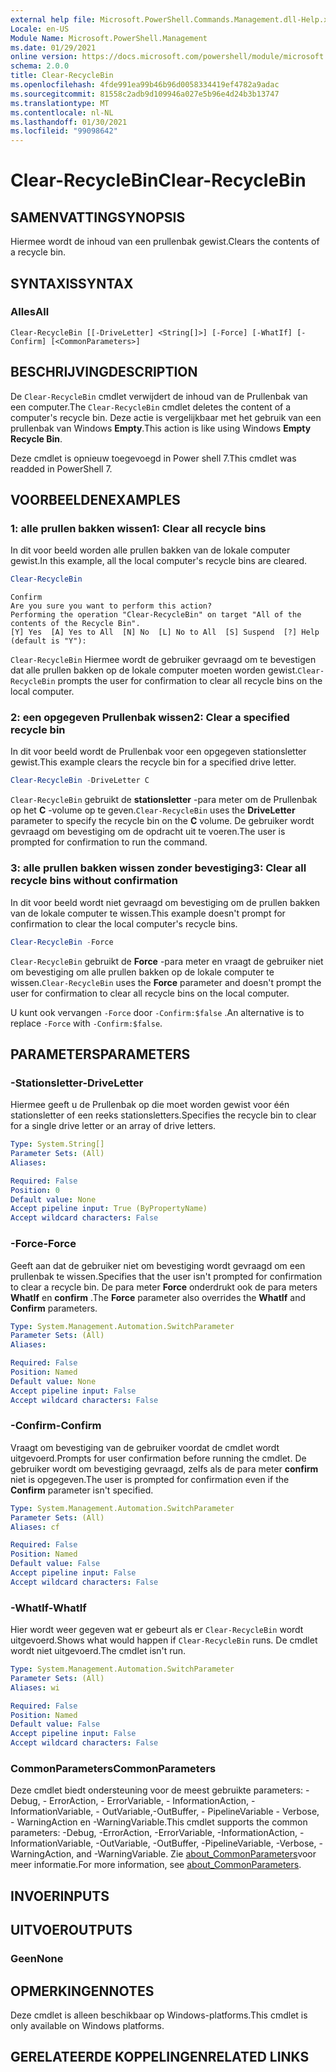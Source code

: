 ```yaml
---
external help file: Microsoft.PowerShell.Commands.Management.dll-Help.xml
Locale: en-US
Module Name: Microsoft.PowerShell.Management
ms.date: 01/29/2021
online version: https://docs.microsoft.com/powershell/module/microsoft.powershell.management/clear-recyclebin?view=powershell-7&WT.mc_id=ps-gethelp
schema: 2.0.0
title: Clear-RecycleBin
ms.openlocfilehash: 4fde991ea99b46b96d0058334419ef4782a9adac
ms.sourcegitcommit: 81558c2adb9d109946a027e5b96e4d24b3b13747
ms.translationtype: MT
ms.contentlocale: nl-NL
ms.lasthandoff: 01/30/2021
ms.locfileid: "99098642"
---
```

# <span data-ttu-id="6a5f7-102">Clear-RecycleBin</span><span class="sxs-lookup"><span data-stu-id="6a5f7-102">Clear-RecycleBin</span></span>

## <span data-ttu-id="6a5f7-103">SAMENVATTING</span><span class="sxs-lookup"><span data-stu-id="6a5f7-103">SYNOPSIS</span></span>
<span data-ttu-id="6a5f7-104">Hiermee wordt de inhoud van een prullenbak gewist.</span><span class="sxs-lookup"><span data-stu-id="6a5f7-104">Clears the contents of a recycle bin.</span></span>

## <span data-ttu-id="6a5f7-105">SYNTAXIS</span><span class="sxs-lookup"><span data-stu-id="6a5f7-105">SYNTAX</span></span>

### <span data-ttu-id="6a5f7-106">Alles</span><span class="sxs-lookup"><span data-stu-id="6a5f7-106">All</span></span>

```
Clear-RecycleBin [[-DriveLetter] <String[]>] [-Force] [-WhatIf] [-Confirm] [<CommonParameters>]
```

## <span data-ttu-id="6a5f7-107">BESCHRIJVING</span><span class="sxs-lookup"><span data-stu-id="6a5f7-107">DESCRIPTION</span></span>

<span data-ttu-id="6a5f7-108">De `Clear-RecycleBin` cmdlet verwijdert de inhoud van de Prullenbak van een computer.</span><span class="sxs-lookup"><span data-stu-id="6a5f7-108">The `Clear-RecycleBin` cmdlet deletes the content of a computer's recycle bin.</span></span> <span data-ttu-id="6a5f7-109">Deze actie is vergelijkbaar met het gebruik van een prullenbak van Windows **Empty**.</span><span class="sxs-lookup"><span data-stu-id="6a5f7-109">This action is like using Windows **Empty Recycle Bin**.</span></span>

<span data-ttu-id="6a5f7-110">Deze cmdlet is opnieuw toegevoegd in Power shell 7.</span><span class="sxs-lookup"><span data-stu-id="6a5f7-110">This cmdlet was readded in PowerShell 7.</span></span>

## <span data-ttu-id="6a5f7-111">VOORBEELDEN</span><span class="sxs-lookup"><span data-stu-id="6a5f7-111">EXAMPLES</span></span>

### <span data-ttu-id="6a5f7-112">1: alle prullen bakken wissen</span><span class="sxs-lookup"><span data-stu-id="6a5f7-112">1: Clear all recycle bins</span></span>

<span data-ttu-id="6a5f7-113">In dit voor beeld worden alle prullen bakken van de lokale computer gewist.</span><span class="sxs-lookup"><span data-stu-id="6a5f7-113">In this example, all the local computer's recycle bins are cleared.</span></span>

```powershell
Clear-RecycleBin
```

```Output
Confirm
Are you sure you want to perform this action?
Performing the operation "Clear-RecycleBin" on target "All of the contents of the Recycle Bin".
[Y] Yes  [A] Yes to All  [N] No  [L] No to All  [S] Suspend  [?] Help (default is "Y"):
```

<span data-ttu-id="6a5f7-114">`Clear-RecycleBin` Hiermee wordt de gebruiker gevraagd om te bevestigen dat alle prullen bakken op de lokale computer moeten worden gewist.</span><span class="sxs-lookup"><span data-stu-id="6a5f7-114">`Clear-RecycleBin` prompts the user for confirmation to clear all recycle bins on the local computer.</span></span>

### <span data-ttu-id="6a5f7-115">2: een opgegeven Prullenbak wissen</span><span class="sxs-lookup"><span data-stu-id="6a5f7-115">2: Clear a specified recycle bin</span></span>

<span data-ttu-id="6a5f7-116">In dit voor beeld wordt de Prullenbak voor een opgegeven stationsletter gewist.</span><span class="sxs-lookup"><span data-stu-id="6a5f7-116">This example clears the recycle bin for a specified drive letter.</span></span>

```powershell
Clear-RecycleBin -DriveLetter C
```

<span data-ttu-id="6a5f7-117">`Clear-RecycleBin` gebruikt de **stationsletter** -para meter om de Prullenbak op het **C** -volume op te geven.</span><span class="sxs-lookup"><span data-stu-id="6a5f7-117">`Clear-RecycleBin` uses the **DriveLetter** parameter to specify the recycle bin on the **C** volume.</span></span> <span data-ttu-id="6a5f7-118">De gebruiker wordt gevraagd om bevestiging om de opdracht uit te voeren.</span><span class="sxs-lookup"><span data-stu-id="6a5f7-118">The user is prompted for confirmation to run the command.</span></span>

### <span data-ttu-id="6a5f7-119">3: alle prullen bakken wissen zonder bevestiging</span><span class="sxs-lookup"><span data-stu-id="6a5f7-119">3: Clear all recycle bins without confirmation</span></span>

<span data-ttu-id="6a5f7-120">In dit voor beeld wordt niet gevraagd om bevestiging om de prullen bakken van de lokale computer te wissen.</span><span class="sxs-lookup"><span data-stu-id="6a5f7-120">This example doesn't prompt for confirmation to clear the local computer's recycle bins.</span></span>

```powershell
Clear-RecycleBin -Force
```

<span data-ttu-id="6a5f7-121">`Clear-RecycleBin` gebruikt de **Force** -para meter en vraagt de gebruiker niet om bevestiging om alle prullen bakken op de lokale computer te wissen.</span><span class="sxs-lookup"><span data-stu-id="6a5f7-121">`Clear-RecycleBin` uses the **Force** parameter and doesn't prompt the user for confirmation to clear all recycle bins on the local computer.</span></span>

<span data-ttu-id="6a5f7-122">U kunt ook vervangen `-Force` door `-Confirm:$false` .</span><span class="sxs-lookup"><span data-stu-id="6a5f7-122">An alternative is to replace `-Force` with `-Confirm:$false`.</span></span>

## <span data-ttu-id="6a5f7-123">PARAMETERS</span><span class="sxs-lookup"><span data-stu-id="6a5f7-123">PARAMETERS</span></span>

### <span data-ttu-id="6a5f7-124">-Stationsletter</span><span class="sxs-lookup"><span data-stu-id="6a5f7-124">-DriveLetter</span></span>

<span data-ttu-id="6a5f7-125">Hiermee geeft u de Prullenbak op die moet worden gewist voor één stationsletter of een reeks stationsletters.</span><span class="sxs-lookup"><span data-stu-id="6a5f7-125">Specifies the recycle bin to clear for a single drive letter or an array of drive letters.</span></span>

```yaml
Type: System.String[]
Parameter Sets: (All)
Aliases:

Required: False
Position: 0
Default value: None
Accept pipeline input: True (ByPropertyName)
Accept wildcard characters: False
```

### <span data-ttu-id="6a5f7-126">-Force</span><span class="sxs-lookup"><span data-stu-id="6a5f7-126">-Force</span></span>

<span data-ttu-id="6a5f7-127">Geeft aan dat de gebruiker niet om bevestiging wordt gevraagd om een prullenbak te wissen.</span><span class="sxs-lookup"><span data-stu-id="6a5f7-127">Specifies that the user isn't prompted for confirmation to clear a recycle bin.</span></span> <span data-ttu-id="6a5f7-128">De para meter **Force** onderdrukt ook de para meters **WhatIf** en **confirm** .</span><span class="sxs-lookup"><span data-stu-id="6a5f7-128">The **Force** parameter also overrides the **WhatIf** and **Confirm** parameters.</span></span>

```yaml
Type: System.Management.Automation.SwitchParameter
Parameter Sets: (All)
Aliases:

Required: False
Position: Named
Default value: None
Accept pipeline input: False
Accept wildcard characters: False
```

### <span data-ttu-id="6a5f7-129">-Confirm</span><span class="sxs-lookup"><span data-stu-id="6a5f7-129">-Confirm</span></span>

<span data-ttu-id="6a5f7-130">Vraagt om bevestiging van de gebruiker voordat de cmdlet wordt uitgevoerd.</span><span class="sxs-lookup"><span data-stu-id="6a5f7-130">Prompts for user confirmation before running the cmdlet.</span></span> <span data-ttu-id="6a5f7-131">De gebruiker wordt om bevestiging gevraagd, zelfs als de para meter **confirm** niet is opgegeven.</span><span class="sxs-lookup"><span data-stu-id="6a5f7-131">The user is prompted for confirmation even if the **Confirm** parameter isn't specified.</span></span>

```yaml
Type: System.Management.Automation.SwitchParameter
Parameter Sets: (All)
Aliases: cf

Required: False
Position: Named
Default value: False
Accept pipeline input: False
Accept wildcard characters: False
```

### <span data-ttu-id="6a5f7-132">-WhatIf</span><span class="sxs-lookup"><span data-stu-id="6a5f7-132">-WhatIf</span></span>

<span data-ttu-id="6a5f7-133">Hier wordt weer gegeven wat er gebeurt als er `Clear-RecycleBin` wordt uitgevoerd.</span><span class="sxs-lookup"><span data-stu-id="6a5f7-133">Shows what would happen if `Clear-RecycleBin` runs.</span></span> <span data-ttu-id="6a5f7-134">De cmdlet wordt niet uitgevoerd.</span><span class="sxs-lookup"><span data-stu-id="6a5f7-134">The cmdlet isn't run.</span></span>

```yaml
Type: System.Management.Automation.SwitchParameter
Parameter Sets: (All)
Aliases: wi

Required: False
Position: Named
Default value: False
Accept pipeline input: False
Accept wildcard characters: False
```

### <span data-ttu-id="6a5f7-135">CommonParameters</span><span class="sxs-lookup"><span data-stu-id="6a5f7-135">CommonParameters</span></span>

<span data-ttu-id="6a5f7-136">Deze cmdlet biedt ondersteuning voor de meest gebruikte parameters: -Debug, - ErrorAction, - ErrorVariable, - InformationAction, -InformationVariable, - OutVariable,-OutBuffer, - PipelineVariable - Verbose, - WarningAction en -WarningVariable.</span><span class="sxs-lookup"><span data-stu-id="6a5f7-136">This cmdlet supports the common parameters: -Debug, -ErrorAction, -ErrorVariable, -InformationAction, -InformationVariable, -OutVariable, -OutBuffer, -PipelineVariable, -Verbose, -WarningAction, and -WarningVariable.</span></span> <span data-ttu-id="6a5f7-137">Zie [about_CommonParameters](https://go.microsoft.com/fwlink/?LinkID=113216)voor meer informatie.</span><span class="sxs-lookup"><span data-stu-id="6a5f7-137">For more information, see [about_CommonParameters](https://go.microsoft.com/fwlink/?LinkID=113216).</span></span>

## <span data-ttu-id="6a5f7-138">INVOER</span><span class="sxs-lookup"><span data-stu-id="6a5f7-138">INPUTS</span></span>

## <span data-ttu-id="6a5f7-139">UITVOER</span><span class="sxs-lookup"><span data-stu-id="6a5f7-139">OUTPUTS</span></span>

### <span data-ttu-id="6a5f7-140">Geen</span><span class="sxs-lookup"><span data-stu-id="6a5f7-140">None</span></span>

## <span data-ttu-id="6a5f7-141">OPMERKINGEN</span><span class="sxs-lookup"><span data-stu-id="6a5f7-141">NOTES</span></span>

<span data-ttu-id="6a5f7-142">Deze cmdlet is alleen beschikbaar op Windows-platforms.</span><span class="sxs-lookup"><span data-stu-id="6a5f7-142">This cmdlet is only available on Windows platforms.</span></span>

## <span data-ttu-id="6a5f7-143">GERELATEERDE KOPPELINGEN</span><span class="sxs-lookup"><span data-stu-id="6a5f7-143">RELATED LINKS</span></span>
